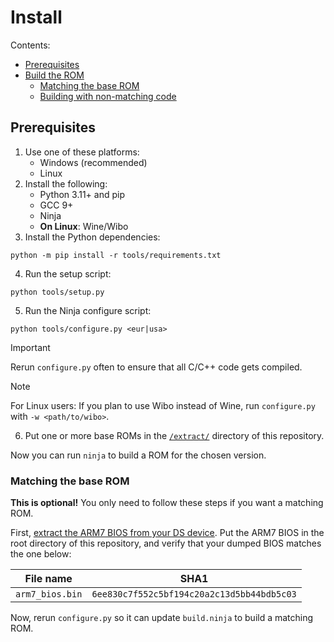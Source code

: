 # Install

Contents:

- [Prerequisites](#prerequisites)
- [Build the ROM](#build-the-rom)
    - [Matching the base ROM](#matching-the-base-rom)
    - [Building with non-matching code](#building-with-non-matching-code)

## Prerequisites

1. Use one of these platforms:
    - Windows (recommended)
    - Linux
2. Install the following:
    - Python 3.11+ and pip
    - GCC 9+
    - Ninja
    - **On Linux**: Wine/Wibo
3. Install the Python dependencies:
```shell
python -m pip install -r tools/requirements.txt
```
4. Run the setup script:
```shell
python tools/setup.py
```
5. Run the Ninja configure script:
```shell
python tools/configure.py <eur|usa>
```

> [!IMPORTANT]
> Rerun `configure.py` often to ensure that all C/C++ code gets compiled.

> [!NOTE]
> For Linux users: If you plan to use Wibo instead of Wine, run `configure.py` with `-w <path/to/wibo>`.
6. Put one or more base ROMs in the [`/extract/`](/extract/README.md) directory of this repository.

Now you can run `ninja` to build a ROM for the chosen version.

### Matching the base ROM

**This is optional!** You only need to follow these steps if you want a matching ROM.

First, [extract the ARM7 BIOS from your DS device](https://wiki.ds-homebrew.com/ds-index/ds-bios-firmware-dump). Put the
ARM7 BIOS in the root directory of this repository, and verify that your dumped BIOS matches the one below:

| File name       | SHA1                                       |
| --------------- | ------------------------------------------ |
| `arm7_bios.bin` | `6ee830c7f552c5bf194c20a2c13d5bb44bdb5c03` |

Now, rerun `configure.py` so it can update `build.ninja` to build a matching ROM.
